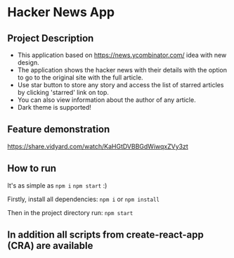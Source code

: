 # Hacker News App

## Project Description

- This application based on https://news.ycombinator.com/ idea with new design.
- The application shows the hacker news with their details with the option to go to the original site with the full article.
- Use star button to store any story and access the list of starred articles by clicking 'starred' link on top.
- You can also view information about the author of any article.
- Dark theme is supported!

## Feature demonstration

https://share.vidyard.com/watch/KaHGtDVBBGdWiwqxZVy3zt

## How to run

It's as simple as `npm i` `npm start` :)

Firstly, install all dependencies:
`npm i` or `npm install`

Then in the project directory run: `npm start`

## In addition all scripts from create-react-app (CRA) are available
